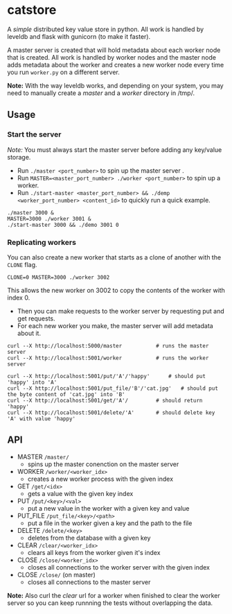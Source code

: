 # catstore

A *simple* distributed key value store in python. All work is handled by leveldb and flask with gunicorn (to make it faster).

A master server is created that will hold metadata about each worker node that is created. All work is handled by worker nodes and the master node adds metadata about the worker and creates a new worker node every time you run `worker.py` on a different server.

**Note:** With the way leveldb works, and depending on your system, you may need to manually create a *master* and a *worker* directory in /tmp/.

## Usage
### Start the server
*Note:* You must always start the master server before adding any key/value storage.

- Run `./master <port_number>` to spin up the master server .
- Run `MASTER=<master_port_number> ./worker <port_number>` to spin up a worker.
- Run `./start-master <master_port_number> && ./demp <worker_port_number> <content_id>` to quickly run a quick example.
```
./master 3000 & 
MASTER=3000 ./worker 3001 &
./start-master 3000 && ./demo 3001 0
```
### Replicating workers
You can also create a new worker that starts as a clone of another with the `CLONE` flag.
```
CLONE=0 MASTER=3000 ./worker 3002
```
This allows the new worker on 3002 to copy the contents of the worker with index 0.

- Then you can make requests to the worker server by requesting put and get requests.
- For each new worker you make, the master server will add metadata about it.
```
curl --X http://localhost:5000/master 			# runs the master server
curl --X http://localhost:5001/worker			# runs the worker server

curl --X http://localhost:5001/put/'A'/'happy'  	# should put 'happy' into 'A'
curl --X http://localhost:5001/put_file/'B'/'cat.jpg'  	# should put the byte content of 'cat.jpg' into 'B'
curl --X http://localhost:5001/get/'A'/			# should return 'happy'
curl --X http://localhost:5001/delete/'A'		# should delete key 'A' with value 'happy' 
```

## API
- MASTER `/master/`
	- spins up the master conenction on the master server
- WORKER `/worker/<worker_idx>`
	- creates a new worker process with the given index	
- GET `/get/<idx>`
	- gets a value with the given key index 
- PUT `/put/<key>/<val>`
	- put a new value in the worker with a given key and value
- PUT_FILE `/put_file/<key>/<path>`
	- put a file in the worker given a key and the path to the file
- DELETE `/delete/<key>`
	- deletes from the database with a given key
- CLEAR `/clear/<worker_idx>`
	- clears all keys from the worker given it's index
- CLOSE `/close/<worker_idx>`
	- closes all connections to the worker server with the given index
- CLOSE `/close/`  (on master) 
	- closes all connections to the master server

**Note:** Also curl the *clear* url for a worker when finished to clear the  worker server so you can keep runnning the tests without overlapping the data.
